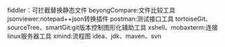 fiddler：可拦截替换静态文件
beyongCompare:文件比较工具
jsonviewer:notepad++json转换插件
postman:测试接口工具
tortoiseGit、sourceTree、smartGit:git版本控制图形化辅助工具
xshell、mobaxterm:连接linux服务器工具
xmind:流程图
idea、jdk、maven、svn
